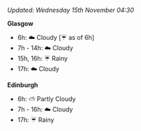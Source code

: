 *Updated: Wednesday 15th November 04:30*

**Glasgow**

* 6h: :cloud: Cloudy [:umbrella: as of 6h]
* 7h - 14h: :cloud: Cloudy
* 15h, 16h: :umbrella: Rainy
* 17h: :cloud: Cloudy

**Edinburgh**

* 6h: :partly_sunny: Partly Cloudy
* 7h - 16h: :cloud: Cloudy
* 17h: :umbrella: Rainy
